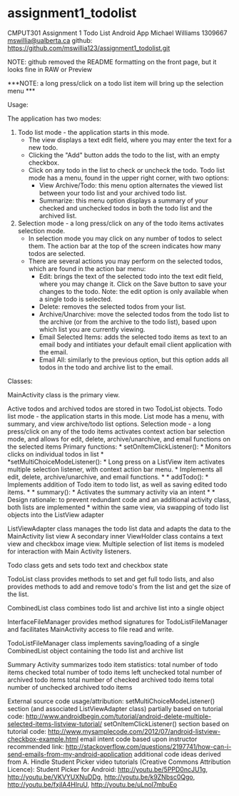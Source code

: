 assignment1_todolist
====================

CMPUT301 Assignment 1 Todo List Android App
Michael Williams 
1309667
mswillia@ualberta.ca
github: https://github.com/mswillia123/assignment1_todolist.git

NOTE: github removed the README formatting on the front page, but it looks fine in RAW or Preview

***NOTE: a long press/click on a todo list item will bring up the selection menu ***

Usage:

The application has two modes:
1. Todo list mode - the application starts in this mode. 
	- The view displays a text edit field, where you may enter the text for a new todo. 
	- Clicking the "Add" button adds the todo to the list, with an empty checkbox. 
	- Click on any todo in the list to check or uncheck the todo.
	Todo list mode has a menu, found in the upper right corner, with two options:
		- View Archive/Todo: this menu option alternates the viewed list between your todo list and your archived todo list.
		- Summarize: this menu option displays a summary of your checked and unchecked todos in both the todo list and the archived list.
2. Selection mode - a long press/click on any of the todo items activates selection mode.
	- In selection mode you may click on any number of todos to select them. The action bar at the top of the screen indicates how many todos are selected.
	- There are several actions you may perform on the selected todos, which are found in the action bar menu:
		- Edit: brings the text of the selected todo into the text edit field, where you may change it. Click on the Save button to save your changes to the todo. Note: the edit option is only available when a single todo is selected.
		- Delete: removes the selected todos from your list.
		- Archive/Unarchive: move the selected todos from the todo list to the archive (or from the archive to the todo list), based upon which list you are currently viewing.
		- Email Selected Items: adds the selected todo items as text to an email body and intitiates your default email client application with the email.
		- Email All: similarly to the previous option, but this option adds all todos in the todo and archive list to the email.

Classes:

MainActivity class is the primary view.
 
Active todos and archived todos are stored in two TodoList objects.
Todo list mode - the application starts in this mode. List mode has a menu, with summary, and view archive/todo list options.
Selection mode - a long press/click on any of the todo items activates context action bar selection mode, and allows for edit, delete, archive/unarchive, and email functions on the selected items
	Primary functions:
	 * setOnItemClickListener():
	 * 	Monitors clicks on individual todos in list
	 *        
	 *setMultiChoiceModeListener():
	 *  Long press on a ListView item activates multiple selection listener, with context action bar menu.
	 * 	Implements all edit, delete, archive/unarchive, and email functions.
	 * 
	 * addTodo():
	 * 	Implements addition of Todo item to todo list, as well as saving edited todo items.
	 * 
	 * summary():
	 * 	Activates the summary activity via an intent
	 * 
	 * Design rationale: to prevent redundant code and an additional activity class, both lists are implemented
	 * 	within the same view, via swapping of todo list objects into the ListView adapter

ListViewAdapter class manages the todo list data and adapts the data to the MainActivity list view
A secondary inner ViewHolder class contains a text view and checkbox image view. Multiple selection
of list items is modeled for interaction with Main Activity listeners.

Todo class gets and sets todo text and checkbox state

TodoList class provides methods to set and get full todo lists, and also provides methods to add and remove todo's from the list and get the size of the list. 

CombinedList class combines todo list and archive list into a single object

InterfaceFileManager provides method signatures for TodoListFileManager and facilitates MainActivity access to file read and write.

TodoListFileManager class implements saving/loading of a single CombinedList object containing the todo list and archive list

Summary Activity summarizes todo item statistics:
	total number of todo items checked
	total number of todo items left unchecked
	total number of archived todo items
	total number of checked archived todo items
	total number of unchecked archived todo items
	 
External source code usage/attribution:	
	setMultiChoiceModeListener() section (and associated ListViewAdapter class) partially based on tutorial code:
		http://www.androidbegin.com/tutorial/android-delete-multiple-selected-items-listview-tutorial/
	setOnItemClickListener() section based on tutorial code:
		http://www.mysamplecode.com/2012/07/android-listview-checkbox-example.html
	email intent code based upon instructor recommended link:
		http://stackoverflow.com/questions/2197741/how-can-i-send-emails-from-my-android-application
	additional code ideas derived from A. Hindle Student Picker video tutorials (Creative Commons Attribution Licence):
		Student Picker for Android: http://youtu.be/5PPD0ncJU1g, http://youtu.be/VKVYUXNuDDg, http://youtu.be/k9ZNbsc0Qgo, http://youtu.be/fxjIA4HIruU, http://youtu.be/uLnoI7mbuEo
	
